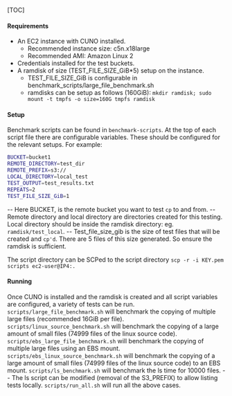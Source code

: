[TOC]

#### Requirements

- An EC2 instance with CUNO installed.
	- Recommended instance size: c5n.x18large
	- Recommended AMI: Amazon Linux 2
- Credentials installed for the test buckets.
- A ramdisk of size (TEST_FILE_SIZE_GiB*5) setup on the instance.
	- TEST_FILE_SIZE_GiB is configurable in benchmark_scripts/large_file_benchmark.sh
	- ramdisks can be setup as follows (160GiB): `mkdir ramdisk; sudo mount -t tmpfs -o size=160G tmpfs ramdisk`
#### Setup
Benchmark scripts can be found in `benchmark-scripts`. At the top of each script file there are configurable variables. These should be configured for the relevant setups. For example:
```bash
BUCKET=bucket1
REMOTE_DIRECTORY=test_dir
REMOTE_PREFIX=s3://
LOCAL_DIRECTORY=local_test
TEST_OUTPUT=test_results.txt
REPEATS=2
TEST_FILE_SIZE_GiB=1
```
-- Here BUCKET, is the remote bucket you want to test `cp` to and from. 
-- Remote directory and local directory are directories created for this testing. Local directory should be inside the ramdisk directory: eg. `ramdisk/test_local`. 
-- Test_file_size_gib is the size of test files that will be created and `cp'd`. There are 5 files of this size generated. So ensure the ramdisk is sufficient.

The script directory can be SCPed to the script directory `scp -r -i KEY.pem scripts ec2-user@IP4:.`

#### Running
Once CUNO is installed and the ramdisk is created and all script variables are configured, a variety of tests can be run.
`scripts/large_file_benchmark.sh` will benchmark the copying of multiple large files (recommended 16GiB per file).
`scripts/linux_source_benchmark.sh` will benchmark the copying of a large amount of small files (74999 files of the linux source code).
`scripts/ebs_large_file_benchmark.sh` will benchmark the copying of multiple large files using an EBS mount.
`scripts/ebs_linux_source_benchmark.sh` will benchmark the copying of a large amount of small files (74999 files of the linux source code) to an EBS mount.
`scripts/ls_benchmark.sh` will benchmark the ls time for 10000 files.
-- The ls script can be modified (removal of the S3_PREFIX) to allow listing tests locally.
`scripts/run_all.sh` will run all the above cases.

